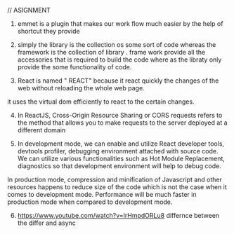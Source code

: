 // ASIGNMENT

1) emmet is a plugin that makes our work flow much easier by the help of shortcut they provide

2) simply the library is the collection os some sort of code whereas the framework is the collection of library .
   frame work provide all the accessories that is required to build the code where as the libraty only provide the some functionality of code.

3) React is named " REACT" because it react quickly the changes of the web without reloading the whole web page.

  it uses the virtual dom efficiently to react to the certain changes.

4) In ReactJS, Cross-Origin Resource Sharing or CORS requests refers to the method that allows you to make requests to the server deployed at a different domain

 5) In development mode, we can enable and utilize React developer tools, devtools profiler, debugging environment attached with source code. We can utilize various functionalities such as Hot Module Replacement, diagnostics so that development environment will help to debug code.

In production mode, compression and minification of Javascript and other resources happens to reduce size of the code which is not the case when it comes to development mode. Performance will be much faster in production mode when compared to development mode.

6) https://www.youtube.com/watch?v=IrHmpdORLu8 differnce between the differ and async

 